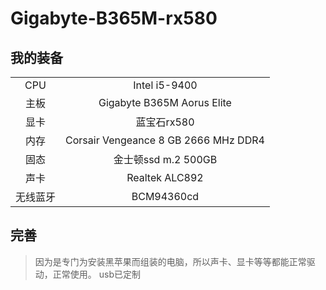 # Gigabyte-B365M-rx580
## 我的装备

|      |                                    |
| :------: | :----------------------------------------: |
|  CPU  |        Intel i5-9400                        |
|  主板   |        Gigabyte B365M Aorus Elite           |
|   显卡   |        蓝宝石rx580               |
|   内存  |        Corsair Vengeance 8 GB 2666 MHz DDR4|
|   固态   |        金士顿ssd m.2 500GB                     |
|     声卡 |        Realtek ALC892                       |
|   无线蓝牙   |        BCM94360cd                          |
## 完善
> 因为是专门为安装黑苹果而组装的电脑，所以声卡、显卡等等都能正常驱动，正常使用。
> usb已定制
